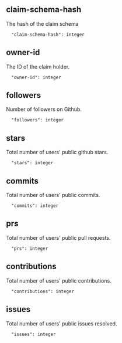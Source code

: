## claim-schema-hash

The hash of the claim schema

```
  "claim-schema-hash": integer
```

## owner-id

The ID of the claim holder.

```
  "owner-id": integer
```

## followers

Number of followers on Github.

```
  "followers": integer
```

## stars

Total number of users' public github stars.

```
  "stars": integer
```

## commits

Total number of users' public commits.

```
  "commits": integer
```

## prs

Total number of users' public pull requests.

```
  "prs": integer
```

## contributions

Total number of users' public contributions.

```
  "contributions": integer
```

## issues

Total number of users' public issues resolved.

```
  "issues": integer
```

